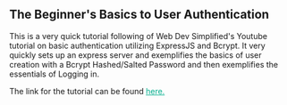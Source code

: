 <h2>The Beginner's Basics to User Authentication</h2>

This is a very quick tutorial following of Web Dev Simplified's Youtube tutorial on basic authentication utilizing ExpressJS and Bcrypt. It very quickly sets up an express server and exemplifies the basics of user creation with a Bcrypt Hashed/Salted Password and then exemplifies the essentials of Logging in.

The link for the tutorial can be found <a style=color:#00ae8cff href="https://www.youtube.com/watch?v=Ud5xKCYQTjM">here.</a>
